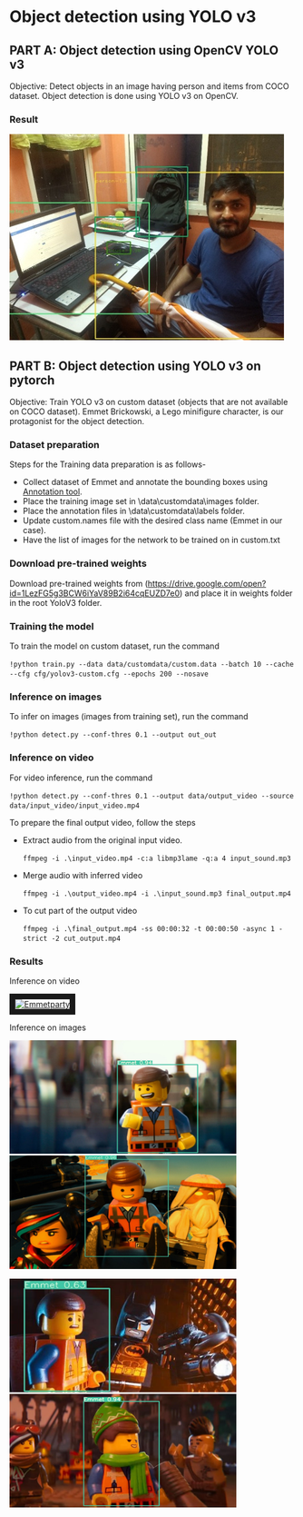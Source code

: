 # Object detection using YOLO v3

## PART A: Object detection using OpenCV YOLO v3

Objective: Detect objects in an image having person and items from COCO dataset. 
Object detection is done using YOLO v3 on OpenCV.

### Result
![](https://github.com/Shashank-Holla/TSAI-EVA4/blob/master/Session13_yolov3/Images/shashank.jpg)




## PART B: Object detection using YOLO v3 on pytorch

Objective: Train YOLO v3 on custom dataset (objects that are not available on COCO dataset). 
Emmet Brickowski, a Lego minifigure character, is our protagonist for the object detection.


### Dataset preparation

Steps for the Training data preparation is as follows-

* Collect dataset of Emmet and annotate the bounding boxes using [Annotation tool](https://github.com/miki998/YoloV3_Annotation_Tool).
* Place the training image set in \data\customdata\images folder.
* Place the annotation files in \data\customdata\labels folder.
* Update custom.names file with the desired class name (Emmet in our case).
* Have the list of images for the network to be trained on in custom.txt


### Download pre-trained weights

Download pre-trained weights from (https://drive.google.com/open?id=1LezFG5g3BCW6iYaV89B2i64cqEUZD7e0) and place it in weights folder in the root YoloV3 folder.


### Training the model

To train the model on custom dataset, run the command

`!python train.py --data data/customdata/custom.data --batch 10 --cache --cfg cfg/yolov3-custom.cfg --epochs 200 --nosave`

### Inference on images

To infer on images (images from training set), run the command

`!python detect.py --conf-thres 0.1 --output out_out`

### Inference on video

For video inference, run the command

`!python detect.py --conf-thres 0.1 --output data/output_video --source data/input_video/input_video.mp4`

To prepare the final output video, follow the steps

* Extract audio from the original input video.

  `ffmpeg -i .\input_video.mp4 -c:a libmp3lame -q:a 4 input_sound.mp3`
  
* Merge audio with inferred video
 
  `ffmpeg -i .\output_video.mp4 -i .\input_sound.mp3 final_output.mp4`
  
* To cut part of the output video
 
  `ffmpeg -i .\final_output.mp4 -ss 00:00:32 -t 00:00:50 -async 1 -strict -2 cut_output.mp4`


### Results

Inference on video
 
 <a href="http://www.youtube.com/watch?feature=player_embedded&v=ZePHNqliwPc
" target="_blank"><img src="http://img.youtube.com/vi/ZePHNqliwPc/0.jpg" 
alt="Emmetparty" width="600" height="400" border="10" /></a>



Inference on images

<p>
<img src="https://github.com/Shashank-Holla/TSAI-EVA4/blob/master/Session13_yolov3/Images/img001.jpg" alt="Emmet_1"
	title="Emmet_1" width="400" height="200" />
 <img src="https://github.com/Shashank-Holla/TSAI-EVA4/blob/master/Session13_yolov3/Images/img012.jpg" alt="Emmet_2"
	title="Emmet_2" width="400" height="200" />
 </p>
 <p>
<img src="https://github.com/Shashank-Holla/TSAI-EVA4/blob/master/Session13_yolov3/Images/img033.jpg" alt="Emmet_3"
	title="Emmet_3" width="400" height="200" />
 <img src="https://github.com/Shashank-Holla/TSAI-EVA4/blob/master/Session13_yolov3/Images/img076.jpg" alt="Emmet_4"
	title="Emmet_4" width="400" height="200" />
 </p>
 
 

 
  

